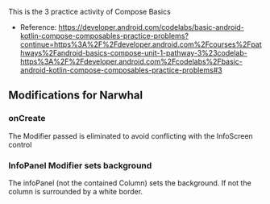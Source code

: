 
This is the 3 practice activity of Compose Basics

- Reference: https://developer.android.com/codelabs/basic-android-kotlin-compose-composables-practice-problems?continue=https%3A%2F%2Fdeveloper.android.com%2Fcourses%2Fpathways%2Fandroid-basics-compose-unit-1-pathway-3%23codelab-https%3A%2F%2Fdeveloper.android.com%2Fcodelabs%2Fbasic-android-kotlin-compose-composables-practice-problems#3

## Modifications for Narwhal

### onCreate 

The Modifier passed is eliminated to avoid conflicting with the InfoScreen control

### InfoPanel Modifier sets background

The infoPanel (not the contained Column) sets the background.  If not the column is surrounded by a white border.